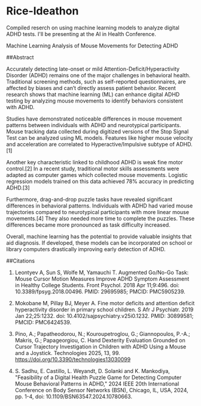 # Rice-Ideathon
Compiled reserch on using machine learning models to analyze digital ADHD tests. I'll be presenting at the AI in Health Conference.

Machine Learning Analysis of Mouse Movements for Detecting ADHD

##Abstract

Accurately detecting late-onset or mild Attention-Deficit/Hyperactivity Disorder (ADHD) remains one of the major challenges in behavioral health. Traditional screening methods, such as self-reported questionnaires, are affected by biases and can’t directly assess patient behavior. Recent research shows that machine learning (ML) can enhance digital ADHD testing by analyzing mouse movements to identify behaviors consistent with ADHD.

Studies have demonstrated noticeable differences in mouse movement patterns between individuals with ADHD and neurotypical participants. Mouse tracking data collected during digitized versions of the Stop Signal Test can be analyzed using ML models. Features like higher mouse velocity and acceleration are correlated to Hyperactive/Impulsive subtype of ADHD.[1]

Another key characteristic linked to childhood ADHD is weak fine motor control.[2] In a recent study, traditional motor skills assessments were adapted as computer games which collected mouse movements. Logistic regression models trained on this data achieved 78% accuracy in predicting ADHD.[3]

Furthermore, drag-and-drop puzzle tasks have revealed significant differences in behavioral patterns. Individuals with ADHD had varied mouse trajectories compared to neurotypical participants with more linear mouse movements.[4] They also needed more time to complete the puzzles. These differences became more pronounced as task difficulty increased. 

Overall, machine learning has the potential to provide valuable insights that aid diagnosis. If developed, these models can be incorporated on school or library computers drastically improving early detection of ADHD.






##Citations


1.	Leontyev A, Sun S, Wolfe M, Yamauchi T. Augmented Go/No-Go Task: Mouse Cursor Motion Measures Improve ADHD Symptom Assessment in Healthy College Students. Front Psychol. 2018 Apr 11;9:496. doi: 10.3389/fpsyg.2018.00496. PMID: 29695985; PMCID: PMC5905239.


2.	Mokobane M, Pillay BJ, Meyer A. Fine motor deficits and attention deficit hyperactivity disorder in primary school children. S Afr J Psychiatr. 2019 Jan 22;25:1232. doi: 10.4102/sajpsychiatry.v25i0.1232. PMID: 30899581; PMCID: PMC6424539.




3.	Pino, A.; Papatheodorou, N.; Kouroupetroglou, G.; Giannopoulos, P.-A.; Makris, G.; Papageorgiou, C. Hand Dexterity Evaluation Grounded on Cursor Trajectory Investigation in Children with ADHD Using a Mouse and a Joystick. Technologies 2025, 13, 99. https://doi.org/10.3390/technologies13030099


4.	S. Sadhu, E. Castillo, L. Weyandt, D. Solanki and K. Mankodiya, "Feasibility of a Digital Health Puzzle Game for Detecting Computer Mouse Behavioral Patterns in ADHD," 2024 IEEE 20th International Conference on Body Sensor Networks (BSN), Chicago, IL, USA, 2024, pp. 1-4, doi: 10.1109/BSN63547.2024.10780663. 


